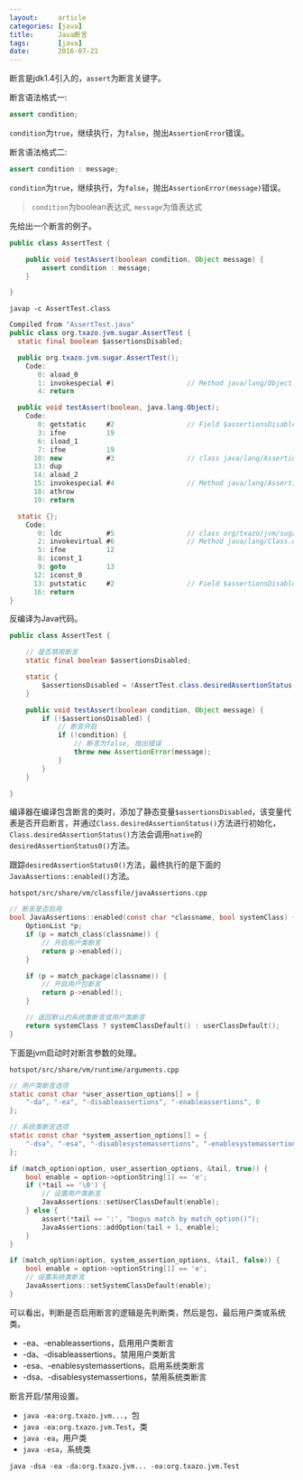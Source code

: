 ```yaml
---
layout:     article
categories: [java]
title:      Java断言
tags:       [java]
date:       2016-07-21
---
```


断言是jdk1.4引入的，`assert`为断言关键字。

断言语法格式一:

```java
assert condition;
```

`condition`为`true`，继续执行，为`false`，抛出`AssertionError`错误。

断言语法格式二:

```java
assert condition : message;
```

`condition`为`true`，继续执行，为`false`，抛出`AssertionError(message)`错误。

> `condition`为boolean表达式, `message`为值表达式

先给出一个断言的例子。

```java
public class AssertTest {

    public void testAssert(boolean condition, Object message) {
        assert condition : message;
    }

}
```

`javap -c AssertTest.class`

```java
Compiled from "AssertTest.java"
public class org.txazo.jvm.sugar.AssertTest {
  static final boolean $assertionsDisabled;

  public org.txazo.jvm.sugar.AssertTest();
    Code:
       0: aload_0
       1: invokespecial #1                  // Method java/lang/Object."<init>":()V
       4: return

  public void testAssert(boolean, java.lang.Object);
    Code:
       0: getstatic     #2                  // Field $assertionsDisabled:Z
       3: ifne          19
       6: iload_1
       7: ifne          19
      10: new           #3                  // class java/lang/AssertionError
      13: dup
      14: aload_2
      15: invokespecial #4                  // Method java/lang/AssertionError."<init>":(Ljava/lang/Object;)V
      18: athrow
      19: return

  static {};
    Code:
       0: ldc           #5                  // class org/txazo/jvm/sugar/AssertTest
       2: invokevirtual #6                  // Method java/lang/Class.desiredAssertionStatus:()Z
       5: ifne          12
       8: iconst_1
       9: goto          13
      12: iconst_0
      13: putstatic     #2                  // Field $assertionsDisabled:Z
      16: return
}
```

反编译为Java代码。

```java
public class AssertTest {

    // 是否禁用断言
    static final boolean $assertionsDisabled;

    static {
        $assertionsDisabled = !AssertTest.class.desiredAssertionStatus() ? true : false;
    }

    public void testAssert(boolean condition, Object message) {
        if (!$assertionsDisabled) {
            // 断言开启
            if (!condition) {
                // 断言为false, 抛出错误
                throw new AssertionError(message);
            }
        }
    }

}
```

编译器在编译包含断言的类时，添加了静态变量`$assertionsDisabled`，该变量代表是否开启断言，并通过`Class.desiredAssertionStatus()`方法进行初始化，`Class.desiredAssertionStatus()`方法会调用`native`的`desiredAssertionStatus0()`方法。

跟踪`desiredAssertionStatus0()`方法，最终执行的是下面的`JavaAssertions::enabled()`方法。

`hotspot/src/share/vm/classfile/javaAssertions.cpp`

```c
// 断言是否启用
bool JavaAssertions::enabled(const char *classname, bool systemClass) {
    OptionList *p;
    if (p = match_class(classname)) {
        // 开启用户类断言
        return p->enabled();
    }

    if (p = match_package(classname)) {
        // 开启用户包断言
        return p->enabled();
    }

    // 返回默认的系统类断言或用户类断言
    return systemClass ? systemClassDefault() : userClassDefault();
}
```

下面是jvm启动时对断言参数的处理。

`hotspot/src/share/vm/runtime/arguments.cpp`

```c
// 用户类断言选项
static const char *user_assertion_options[] = {
    "-da", "-ea", "-disableassertions", "-enableassertions", 0
};

// 系统类断言选项
static const char *system_assertion_options[] = {
    "-dsa", "-esa", "-disablesystemassertions", "-enablesystemassertions", 0
};

if (match_option(option, user_assertion_options, &tail, true)) {
    bool enable = option->optionString[1] == 'e';
    if (*tail == '\0') {
        // 设置用户类断言
        JavaAssertions::setUserClassDefault(enable);
    } else {
        assert(*tail == ':', "bogus match by match_option()");
        JavaAssertions::addOption(tail + 1, enable);
    }
}

if (match_option(option, system_assertion_options, &tail, false)) {
    bool enable = option->optionString[1] == 'e';
    // 设置系统类断言
    JavaAssertions::setSystemClassDefault(enable);
}
```

可以看出，判断是否启用断言的逻辑是先判断类，然后是包，最后用户类或系统类。

* -ea、-enableassertions，启用用户类断言
* -da、-disableassertions，禁用用户类断言
* -esa、-enablesystemassertions，启用系统类断言
* -dsa、-disablesystemassertions，禁用系统类断言

断言开启/禁用设置。

* `java -ea:org.txazo.jvm...`，包
* `java -ea:org.txazo.jvm.Test`，类
* `java -ea`，用户类
* `java -esa`，系统类

`java -dsa -ea -da:org.txazo.jvm... -ea:org.txazo.jvm.Test`
